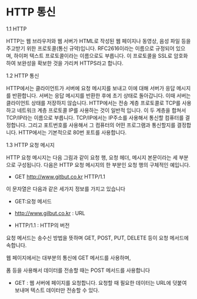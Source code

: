 # HTTP 통신

1.1 HTTP

HTTP는 웹 브라우저와 웹 서버가 HTML로 작성된 웹 페이지나 동영상, 음성 파일 등을 주고받기 위한 프로토콜(통신 규약)입니다.
RFC2616이라는 이름으로 규정되어 있으며, 하이퍼 텍스트 프로토콜이라는 이름으로도 부릅니다.
이 프로토콜을 SSL로 암호화하여 보완성을 확보한 것을 가리켜 HTTPS라고 합니다.

1.2 HTTP 통신

HTTP에서는 클라이언트가 서버에 요청 메시지를 보내고 이에 대해 서버가 응답 메시지를 반환합니다.
서버는 응답 메시지를 반환한 후에 초기 상태로 돌아갑니다. 이때 서버는 클라이언트 상태를 저장하지 않습니다.
HTTP에서는 전송 계층 프로토콜로 TCP를 사용하고 네트워크 계층 프로토콜 IP를 사용하는 것이 일반적 입니다.
이 두 계층을 합쳐서 TCP/IP라는 이름으로 부릅니다. TCP/IP에서는 IP주소를 사용해서 통신할 컴퓨터를 결정합니다.
그리고 포트번호를 사용해서 그 컴퓨터의 어떤 프로그램과 통신할지를 결정합니다.
HTTP에서는 기본적으로 80번 포트를 사용합니다.

1.3 HTTP 요청 메시지

HTTP 요청 메시지는 다음 그림과 같이 요청 행, 요청 헤더, 메시지 본문이라는 세 부분으로 구성됩니다.
다음은 HTTP 요청 메시지의 한 부분인 요청 행의 구체적인 예입니다.
+ GET http://www.gitbut.co.kr HTTP/1.1

이 문자열은 다음과 같은 세가지 정보를 가지고 있습니다

+ GET:요청 메서드

+ http://www.gilbut.co.kr : URL

+ HTTP/1.1 : HTTP의 버전

요청 메서드는 송수신 방법을 뜻하며 GET, POST, PUT, DELETE 등이 요청 메서드에 속합니다.


웹 페이지에서는 대부분의 통신에 GET 메서드를 사용하며, 

폼 등을 사용해서 데이터를 전송할 때는 POST 메서드를 사용합니다

+ GET : 웹 서버에 페이지를 요청합니다. 요청할 때 필요한 데이터는 URL에 덧붙여 보내며 텍스트 데이터만 전송할 수 있다.
